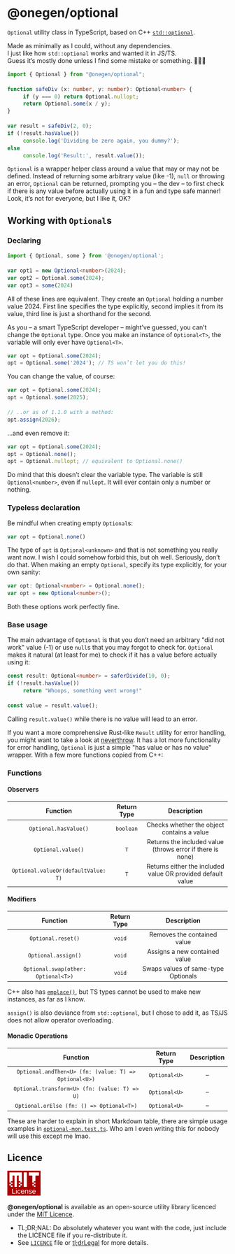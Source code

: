 # @onegen/optional

`Optional` utility class in TypeScript, based on C++
[`std::optional`](https://en.cppreference.com/w/cpp/utility/optional).

Made as minimally as I could, without any dependencies. \
I just like how `std::optional` works and wanted it in JS/TS. \
Guess it’s mostly done unless I find some mistake or something. 🤷🏼‍♂️

```ts
import { Optional } from "@onegen/optional";

function safeDiv (x: number, y: number): Optional<number> {
     if (y === 0) return Optional.nullopt;
     return Optional.some(x / y);
}

var result = safeDiv(2, 0);
if (!result.hasValue())
     console.log('Dividing be zero again, you dummy?');
else
     console.log('Result:', result.value());
```

`Optional` is a wrapper helper class around a value that may or may not
be defined. Instead of returning some arbitrary value (like -1),
`null` or throwing an error, `Optional` can be returned, prompting you
– the dev – to first check if there is any value before actually using it
in a fun and type safe manner! Look, it’s not for everyone, but I like it, OK?

## Working with `Optional`s

### Declaring

```typescript
import { Optional, some } from '@onegen/optional';

var opt1 = new Optional<number>(2024);
var opt2 = Optional.some(2024);
var opt3 = some(2024)
```

All of these lines are equivalent. They create an `Optional` holding a number
value 2024. First line specifies the type explicitly, second implies it from
its value, third line is just a shorthand for the second.

As you – a smart TypeScript developer – might’ve guessed, you can’t change the
`Optional` type. Once you make an instance of `Optional<T>`, the variable will
only ever have `Optional<T>`.

```typescript
var opt = Optional.some(2024);
opt = Optional.some('2024'); // TS won’t let you do this!
```

You can change the value, of course:

```typescript
var opt = Optional.some(2024);
opt = Optional.some(2025);

// ..or as of 1.1.0 with a method:
opt.assign(2026);
```

…and even remove it:

```typescript
var opt = Optional.some(2024);
opt = Optional.none();
opt = Optional.nullopt; // equivalent to Optional.none()
```

Do mind that this doesn’t clear the variable type. The variable is still
`Optional<number>`, even if `nullopt`. It will ever contain only a number
or nothing.

### Typeless declaration

Be mindful when creating empty `Optional`s:

```typescript
var opt = Optional.none()
```

The type of `opt` is `Optional<unknown>` and that is not something you really
want now. I wish I could somehow forbid this, but oh well. Seriously, don’t
do that. When making an empty `Optional`, specify its type explicitly, for your
own sanity:

```typescript
var opt: Optional<number> = Optional.none();
var opt = new Optional<number>();
```

Both these options work perfectly fine.

### Base usage

The main advantage of `Optional` is that you don’t need an arbitrary
"did not work" value (-1) or use `null`s that you may forgot to check for.
`Optional` makes it natural (at least for me) to check if it has a value
before actually using it:

```typescript
const result: Optional<number> = saferDivide(10, 0);
if (!result.hasValue())
     return "Whoops, something went wrong!"

const value = result.value();
```

Calling `result.value()` while there is no value will lead to an error.

If you want a more comprehensive Rust-like `Result` utility for error handling,
you might want to take a look at
[neverthrow](https://github.com/supermacro/neverthrow).
It has a lot more functionality for error handling, `Optional` is just a simple
"has value or has no value" wrapper. With a few more functions copied from
C++:

### Functions

#### Observers

| Function | Return Type | Description |
| :-----------------------------------: | :-------: | :------------------------------------------------------------------------------: |
| `Optional.hasValue()` | `boolean` | Checks whether the object contains a value |
| `Optional.value()` | `T` | Returns the included value (throws error if there is none) |
| `Optional.valueOr(defaultValue: T)` | `T` | Returns either the included value OR provided default value |

#### Modifiers

| Function | Return Type | Description |
| :-----------------------------------: | :-------: | :------------------------------------------------------------------------------: |
| `Optional.reset()` | `void` | Removes the contained value |
| `Optional.assign()` | `void` | Assigns a new contained value |
| `Optional.swap(other: Optional<T>)` | `void` | Swaps values of same-type Optionals |

C++ also has [`emplace()`](https://en.cppreference.com/w/cpp/utility/optional/emplace),
but TS types cannot be used to make new instances, as far as I know.

`assign()` is also deviance from `std::optional`, but I chose to add it, as TS/JS
does not allow operator overloading.

#### Monadic Operations

| Function | Return Type | Description |
| :-----------------------------------: | :-------: | :------------------------------------------------------------------------------: |
| `Optional.andThen<U> (fn: (value: T) => Optional<U>)` | `Optional<U>` | – |
| `Optional.transform<U> (fn: (value: T) => U)` | `Optional<U>` | – |
| `Optional.orElse (fn: () => Optional<T>)` | `Optional<U>` | – |

These are harder to explain in short Markdown table, there are simple usage examples
in [`optional-mon.test.ts`](test/optional-mon.test.ts). Who am I even writing this for
nobody will use this except me lmao.

## Licence

<img
     alt="MIT-emblem"
     src=".github/mit.png"
     width="15%" />

**@onegen/optional** is available as an open-source utility library licenced
under the [MIT Licence](https://en.wikipedia.org/wiki/MIT_License).

- <span title="Too long; didn't read; not a lawyer">TL;DR;NAL</span>:
   Do absolutely whatever you want with the code, just include
   the LICENCE file if you re-distribute it.
- See [`LICENCE`](LICENCE) file or
   [tl;drLegal](https://www.tldrlegal.com/license/mit-license)
   for more details.
